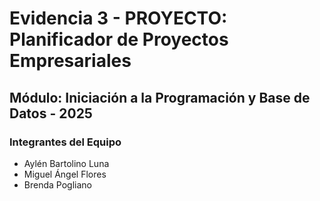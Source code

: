 # Evidencia 3 - PROYECTO: Planificador de Proyectos Empresariales

## Módulo: Iniciación a la Programación y Base de Datos - 2025

### Integrantes del Equipo
- Aylén Bartolino Luna
- Miguel Ángel Flores
- Brenda Pogliano
